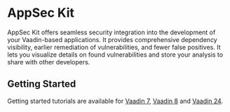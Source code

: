 # AppSec Kit

AppSec Kit offers seamless security integration into the development of your Vaadin-based applications. It provides comprehensive dependency visibility, earlier remediation of vulnerabilities, and fewer false positives. It lets you visualize details on found vulnerabilities and store your analysis to share with other developers.

## Getting Started

Getting started tutorials are available for [Vaadin 7](https://vaadin.com/docs/v7/appseckit/getting-started), [Vaadin 8](https://vaadin.com/docs/v8/appseckit/getting-started) and [Vaadin 24](https://vaadin.com/docs/latest/tools/appsec).
